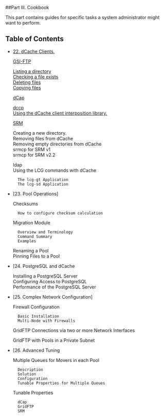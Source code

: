 ##Part III. Cookbook

This part contains guides for specific tasks a system administrator might want to perform.

Table of Contents
-----------------

+ [22. dCache Clients.](cookbook-clients.md)  

   [GSI-FTP](cookbook-clients.md#gsi-ftp)  

     [Listing a directory](cookbook-clients.md#listing-a-directory)   
     [Checking a file exists](cookbook-clients.md#checking-a-file-exists)    
     [Deleting files](cookbook-clients.md#deleting-files)   
     [Copying files](cookbook-clients.md#copying-files)     

    [dCap](cookbook-clients.md#dcap)    

     [dccp](cookbook-clients.md#dccp)    
     [Using the dCache client interposition library.](cookbook-clients.md#using-the-dcache-client-interposition-library)   

    [SRM](cookbook-clients.md#srm)  
  
     Creating a new directory.  
     Removing files from dCache  
     Removing empty directories from dCache  
     srmcp for SRM v1  
     srmcp for SRM v2.2  

    ldap  
    Using the LCG commands with dCache  

        The lcg-gt Application  
        The lcg-sd Application  

+ [23. Pool Operations]  

    Checksums  

        How to configure checksum calculation  

    Migration Module  

        Overview and Terminology  
        Command Summary  
        Examples  

    Renaming a Pool  
    Pinning Files to a Pool  

+ [24. PostgreSQL and dCache  

    Installing a PostgreSQL Server  
    Configuring Access to PostgreSQL  
    Performance of the PostgreSQL Server  

+ [25. Complex Network Configuration]  

    Firewall Configuration  

        Basic Installation  
        Multi-Node with Firewalls  

    GridFTP Connections via two or more Network Interfaces  

    GridFTP with Pools in a Private Subnet  

+ [26. Advanced Tuning  

    Multiple Queues for Movers in each Pool  

        Description  
        Solution  
        Configuration  
        Tunable Properties for Multiple Queues  

    Tunable Properties  

        dCap  
        GridFTP  
        SRM  
